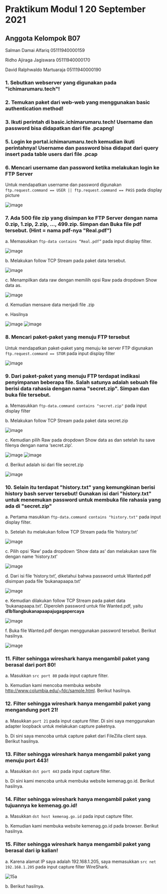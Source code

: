 # Praktikum Modul 1 20 September 2021
## Anggota Kelompok B07 ##

Salman Damai Alfariq 05111940000159

Ridho Ajiraga Jagiswara 05111940000170

David Ralphwaldo Martuaraja 05111940000190

### 1. Sebutkan webserver yang digunakan pada "ichimarumaru.tech"!

### 2. Temukan paket dari web-web yang menggunakan basic authentication method!

### 3. Ikuti perintah di basic.ichimarumaru.tech! Username dan password bisa didapatkan dari file .pcapng!  

### 5. Login ke portal.ichimarumaru.tech kemudian ikuti perintahnya! Username dan password bisa didapat dari query insert pada table users dari file .pcap

### 6.   Mencari username dan password ketika melakukan login ke FTP Server
Untuk mendapatkan username dan password digunakan `ftp.request.command == USER || ftp.request.command == PASS` pada display picture

![image](https://user-images.githubusercontent.com/75240358/134755868-323453f5-56fc-40fd-b75c-6ccd0617443f.png)

### 7. Ada 500 file zip yang disimpan ke FTP Server dengan nama 0.zip, 1.zip, 2.zip, ..., 499.zip. Simpan dan Buka file pdf tersebut. (Hint = nama pdf-nya "Real.pdf")
a. Memasukkan `ftp-data contains “Real.pdf”` pada input display filter.

![image](https://user-images.githubusercontent.com/75240358/134755974-d2b87d93-ec86-4431-baa7-202113d123a8.png)

b. Melakukan follow TCP Stream pada paket data tersebut.

![image](https://user-images.githubusercontent.com/75240358/134756049-482b3ad5-754c-424f-93d8-30c9c8af2e2f.png)

c. Menampilkan data raw dengan memilih opsi Raw pada dropdown Show data as.

![image](https://user-images.githubusercontent.com/75240358/134756056-88d50871-6370-4dc7-bc3f-2179e6138f1b.png)

d. Kemudian mensave data menjadi file .zip

e. Hasilnya

![image](https://user-images.githubusercontent.com/75240358/134756086-97b55d3c-9647-4429-bab6-9f31bbaaeddd.png)
![image](https://user-images.githubusercontent.com/75240358/134756091-e943fec4-3c4b-4386-8aca-d45a4a694130.png)

### 8. Mencari paket-paket yang menuju FTP tersebut
Untuk mendapatkan paket-paket yang menuju ke server FTP digunakan `ftp.request.command == STOR` pada input display filter

![image](https://user-images.githubusercontent.com/75240358/134756250-d43fb583-b01f-4896-a677-108996b987eb.png)


### 9.	Dari paket-paket yang menuju FTP terdapat indikasi penyimpanan beberapa file. Salah satunya adalah sebuah file berisi data rahasia dengan nama "secret.zip". Simpan dan buka file tersebut.
a. Memasukkan `ftp-data.command contains "secret.zip"` pada input display filter

b. Melakukan follow TCP Stream pada paket data secret.zip

![image](https://user-images.githubusercontent.com/75240358/134756245-29276cec-3f91-4f17-be83-de6da8afd811.png)

c. Kemudian pilih Raw pada dropdown Show data as dan setelah itu save filenya dengan nama ‘secret.zip’.

![image](https://user-images.githubusercontent.com/75240358/134756283-cd073b4a-deac-472c-a7fc-5767a831541c.png)
![image](https://user-images.githubusercontent.com/75240358/134756295-272a1e37-0dbb-4280-92d8-3ecd754c8994.png)

d. Berikut adalah isi dari file secret.zip

![image](https://user-images.githubusercontent.com/75240358/134756301-fbc9d621-c39e-44a1-8588-77cb035a4d38.png)

### 10. Selain itu terdapat "history.txt" yang kemungkinan berisi history bash server tersebut! Gunakan isi dari "history.txt" untuk menemukan password untuk membuka file rahasia yang ada di "secret.zip"
a. Pertama masukkan `ftp-data.command contains "history.txt"` pada input display filter.

b. Setelah itu melakukan follow TCP Stream pada file ‘history.txt’

![image](https://user-images.githubusercontent.com/75240358/134756333-dd1ba495-9bd5-4be4-a78e-6a3b7884f11d.png)

c. Pilih opsi ‘Raw’ pada dropdown ‘Show data as’ dan melakukan save file dengan name ‘history.txt’

![image](https://user-images.githubusercontent.com/75240358/134756344-244436fe-f764-4b1a-aa0e-764390075998.png)

d. Dari isi file ‘history.txt’, diketahui bahwa password untuk Wanted.pdf disimpan pada file ’bukanapaapa.txt’

![image](https://user-images.githubusercontent.com/75240358/134756362-bd237d75-242e-4b48-8a2a-7222280c8907.png)

e. Kemudian dilakukan follow TCP Stream pada paket data ’bukanapaapa.txt’. Diperoleh password untuk file Wanted.pdf, yaitu **d1b1langbukanapaapajugagapercaya**

![image](https://user-images.githubusercontent.com/75240358/134756394-16917bdf-5e61-4642-a85b-730922c55c05.png)

f. Buka file Wanted.pdf dengan menggunakan password tersebut. Berikut hasilnya.

![image](https://user-images.githubusercontent.com/75240358/134756555-cbdfb810-345d-4ea3-90e3-bb105290e440.png)

### 11. Filter sehingga wireshark hanya mengambil paket yang berasal dari port 80!

a. Masukkan ```src port 80``` pada input capture filter.

b. Kemudian kami mencoba membuka website http://www.columbia.edu/~fdc/sample.html. Berikut hasilnya.

### 12. Filter sehingga wireshark hanya mengambil paket yang mengandung port 21!

a. Masukkan ```port 21``` pada input capture filter. Di sini saya menggunakan adapter loopback untuk melakukan capture paketnya.

b. Di sini saya mencoba untuk capture paket dari FileZilla client saya. Berikut hasilnya.

### 13. Filter sehingga wireshark hanya mengambil paket yang menuju port 443!

a. Masukkan ```dst port 443``` pada input capture filter.

b. Di sini kami mencoba untuk membuka website kemenag.go.id. Berikut hasilnya.

### 14. Filter sehingga wireshark hanya mengambil paket yang tujuannya ke kemenag.go.id!

a. Masukkan ```dst host kemenag.go.id``` pada input capture filter.

b. Kemudian kami membuka website kemenag.go.id pada browser. Berikut hasilnya.

### 15. Filter sehingga wireshark hanya mengambil paket yang berasal dari ip kalian!

a. Karena alamat IP saya adalah 192.168.1.205, saya memasukkan ```src net 192.168.1.205``` pada input capture filter WireShark.

![15a](https://user-images.githubusercontent.com/74144561/134760458-fdac84ee-d65a-4cc0-9ae0-0ca782908539.png)

b. Berikut hasilnya.
